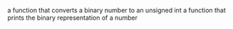 a function that converts a binary number to an unsigned int
a function that prints the binary representation of a number

